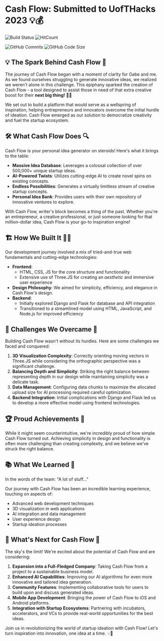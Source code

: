 # Cash Flow: Submitted to UofTHacks 2023 💡💰

![Build Status](https://img.shields.io/badge/build-passing-brightgreen)
![HitCount](https://hits.dwyl.com/yourusername/cash-flow.svg)

![GitHub Commits](https://img.shields.io/github/commit-activity/m/shadielfares/cash-flow)
![GitHub Code Size](https://img.shields.io/github/languages/code-size/shadielfares/cash-flow)

## 💡 The Spark Behind Cash Flow 🌟

The journey of Cash Flow began with a moment of clarity for Gabe and me. As we found ourselves struggling to generate innovative ideas, we realized we weren't alone in this challenge. This epiphany sparked the creation of Cash Flow - a tool designed to assist those in need of that extra creative boost for their **next big thing!** 🚀💼

We set out to build a platform that would serve as a wellspring of inspiration, helping entrepreneurs and innovators overcome the initial hurdle of ideation. Cash Flow emerged as our solution to democratize creativity and fuel the startup ecosystem.

## 🛠️ What Cash Flow Does 🔍

Cash Flow is your personal idea generator on steroids! Here's what it brings to the table:

- **Massive Idea Database**: Leverages a colossal collection of over 500,000+ unique startup ideas.
- **AI-Powered Twists**: Utilizes cutting-edge AI to create novel spins on existing concepts.
- **Endless Possibilities**: Generates a virtually limitless stream of creative startup concepts.
- **Personal Idea Bank**: Provides users with their own repository of innovative ventures to explore.

With Cash Flow, writer's block becomes a thing of the past. Whether you're an entrepreneur, a creative professional, or just someone looking for that million-dollar idea, Cash Flow is your go-to inspiration engine!

## 🏗️ How We Built It 👨‍💻

Our development journey involved a mix of tried-and-true web fundamentals and cutting-edge technologies:

- **Frontend**: 
  - HTML, CSS, JS for the core structure and functionality
  - Extensive use of Three.JS for creating an *aesthetic* and immersive user experience
- **Design Philosophy**: We aimed for simplicity, efficiency, and elegance in Cash Flow's design.
- **Backend**:
  - Initially explored Django and Flask for database and API integration
  - Transitioned to a streamlined model using HTML, JavaScript, and Node.js for improved efficiency

## 🚧 Challenges We Overcame 💪

Building Cash Flow wasn't without its hurdles. Here are some challenges we faced and conquered:

1. **3D Visualization Complexity**: Correctly orienting moving vectors in Three.JS while considering the orthographic perspective was a significant challenge.
2. **Balancing Depth and Simplicity**: Striking the right balance between representing depth in our design while maintaining simplicity was a delicate task.
3. **Data Management**: Configuring data chunks to maximize the allocated upload size for AI processing required careful optimization.
4. **Backend Integration**: Initial complications with Django and Flask led us to develop a more effective model using frontend technologies.

## 🏆 Proud Achievements 🎉

While it might seem counterintuitive, we're incredibly proud of how simple Cash Flow turned out. Achieving simplicity in design and functionality is often more challenging than creating complexity, and we believe we've struck the right balance.

## 📚 What We Learned 🧠

In the words of the team: "A lot of stuff..." 

Our journey with Cash Flow has been an incredible learning experience, touching on aspects of:
- Advanced web development techniques
- 3D visualization in web applications
- AI integration and data management
- User experience design
- Startup ideation processes

## 🚀 What's Next for Cash Flow 💫

The sky's the limit! We're excited about the potential of Cash Flow and are considering:

1. **Expansion into a Full-Fledged Company**: Taking Cash Flow from a project to a sustainable business model.
2. **Enhanced AI Capabilities**: Improving our AI algorithms for even more innovative and tailored idea generation.
3. **Community Features**: Implementing collaborative tools for users to build upon and discuss generated ideas.
4. **Mobile App Development**: Bringing the power of Cash Flow to iOS and Android platforms.
5. **Integration with Startup Ecosystems**: Partnering with incubators, accelerators, and VCs to provide real-world opportunities for the best ideas.

Join us in revolutionizing the world of startup ideation with Cash Flow! Let's turn inspiration into innovation, one idea at a time. 💡🚀
